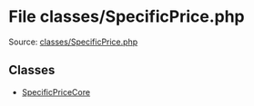 File classes/SpecificPrice.php
=========

Source: [classes/SpecificPrice.php](https://github.com/PrestaShop/PrestaShop/blob/1.6.0.14/classes/SpecificPrice.php)


Classes
-------

* [SpecificPriceCore](class.SpecificPriceCore.md)

